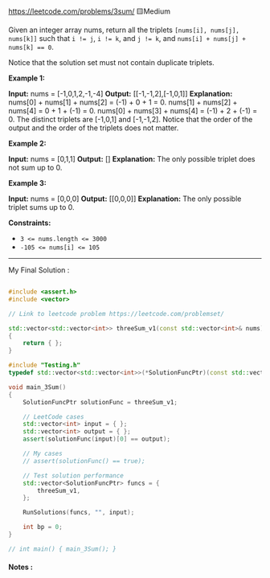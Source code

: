 https://leetcode.com/problems/3sum/
🟨Medium

Given an integer array nums, return all the triplets `[nums[i], nums[j], nums[k]]` such that `i != j`, `i != k`, and `j != k`, and `nums[i] + nums[j] + nums[k] == 0`.

Notice that the solution set must not contain duplicate triplets.

**Example 1:**

**Input:** nums = [-1,0,1,2,-1,-4]
**Output:** [[-1,-1,2],[-1,0,1]]
**Explanation:** 
nums[0] + nums[1] + nums[2] = (-1) + 0 + 1 = 0.
nums[1] + nums[2] + nums[4] = 0 + 1 + (-1) = 0.
nums[0] + nums[3] + nums[4] = (-1) + 2 + (-1) = 0.
The distinct triplets are [-1,0,1] and [-1,-1,2].
Notice that the order of the output and the order of the triplets does not matter.

**Example 2:**

**Input:** nums = [0,1,1]
**Output:** []
**Explanation:** The only possible triplet does not sum up to 0.

**Example 3:**

**Input:** nums = [0,0,0]
**Output:** [[0,0,0]]
**Explanation:** The only possible triplet sums up to 0.

**Constraints:**

- `3 <= nums.length <= 3000`
- `-105 <= nums[i] <= 105`

---

My Final Solution :
```cpp live:true sym:"3Sum_v?" file:"15.3Sum.cpp"

#include <assert.h>
#include <vector>

// Link to leetcode problem https://leetcode.com/problemset/

std::vector<std::vector<int>> threeSum_v1(const std::vector<int>& nums)
{
	return { };
}

#include "Testing.h"
typedef std::vector<std::vector<int>>(*SolutionFuncPtr)(const std::vector<int>&);

void main_3Sum()
{
	SolutionFuncPtr solutionFunc = threeSum_v1;

	// LeetCode cases
	std::vector<int> input = { };
	std::vector<int> output = { };
	assert(solutionFunc(input)[0] == output);

	// My cases
	// assert(solutionFunc() == true);

	// Test solution performance
	std::vector<SolutionFuncPtr> funcs = {
		threeSum_v1,
	};

	RunSolutions(funcs, "", input);

	int bp = 0;
}

// int main() { main_3Sum(); }
```
#### Notes :
